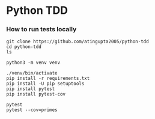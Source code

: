 # Python TDD
### How to run tests locally
```
git clone https://github.com/atingupta2005/python-tdd
cd python-tdd
ls
```

```
python3 -m venv venv
```

```
./venv/bin/activate
pip install -r requirements.txt
pip install -U pip setuptools
pip install pytest
pip install pytest-cov
```


```
pytest
pytest --cov=primes
```
    
